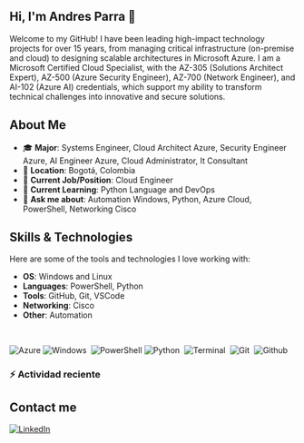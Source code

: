 ## Hi, I'm Andres Parra 👋

Welcome to my GitHub! I have been leading high-impact technology projects for over 15 years, from managing critical infrastructure (on-premise and cloud) to designing scalable architectures in Microsoft Azure. I am a Microsoft Certified Cloud Specialist, with the AZ-305 (Solutions Architect Expert), AZ-500 (Azure Security Engineer), AZ-700 (Network Engineer), and AI-102 (Azure AI) credentials, which support my ability to transform technical challenges into innovative and secure solutions. 

## About Me

- 🎓 **Major**: Systems Engineer, Cloud Architect Azure, Security Engineer Azure, AI Engineer Azure, Cloud Administrator, It Consultant
- 📍 **Location**: Bogotá, Colombia  
- 💼 **Current Job/Position**: Cloud Engineer
- 🌱 **Current Learning**: Python Language and DevOps  
- 💬 **Ask me about**: Automation Windows, Python, Azure Cloud, PowerShell, Networking Cisco

## Skills & Technologies

Here are some of the tools and technologies I love working with:

- **OS**: Windows and Linux
- **Languages**: PowerShell, Python
- **Tools**: GitHub, Git, VSCode
- **Networking**: Cisco
- **Other**: Automation

<br>

![Azure](https://badgen.net/badge/icon/Azure?icon=azure&label=&color=088cd5&labelColor=grey&scale=1)
![Windows](https://badgen.net/badge/icon/Windows?icon=windows&label=&color=080c1e&labelColor=grey&scale=1)&nbsp;
![PowerShell](https://badgen.net/badge/icon/PowerShell?icon=terminal&label=&color=2d75c0&labelColor=grey&scale=1)
![Python](https://img.shields.io/badge/-Python-3a6c92?logo=python&logoColor=f3bc36)&nbsp;
![Terminal](https://badgen.net/badge/icon/Terminal?icon=terminal&label=&color=171313&labelColor=grey&scale=1)&nbsp;
![Git](https://img.shields.io/badge/-Git-d66954?logo=git&logoColor=f1f1f1)&nbsp;
![Github](https://img.shields.io/badge/-Github-171313?logo=github&logoColor=f1f1f1)&nbsp;

### :zap: Actividad reciente
<!--START_SECTION:activity-->

<!--END_SECTION:activity-->

## Contact me

[![LinkedIn](https://img.shields.io/badge/LinkedIn-0077B5?style=for-the-badge&logo=linkedin&logoColor=white)](https://www.linkedin.com/in/andresparrav/)



[//]: # (## Projects)

[//]: # ()
[//]: # (Here are some of my favorite repositories and projects:)

[//]: # ()
[//]: # (- [Project 1]&#40;https://github.com/yourusername/project1&#41; - Brief description of your project.)


<!--
**andresparrav/andresparrav** is a ✨ _special_ ✨ repository because its `README.md` (this file) appears on your GitHub profile.

Here are some ideas to get you started:

- 🔭 I’m currently working on ...
- 🌱 I’m currently learning ...
- 👯 I’m looking to collaborate on ...
- 🤔 I’m looking for help with ...
- 💬 Ask me about ...
- 📫 How to reach me: ...
- 😄 Pronouns: ...
- ⚡ Fun fact: ...
-->
